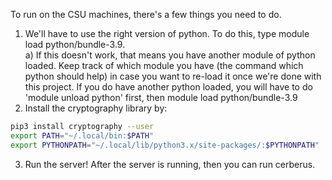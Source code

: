 To run on the CSU machines, there's a few things you need to do.  
1) We'll have to use the right version of python. To do this, type module load python/bundle-3.9.  
  a) If this doesn't work, that means you have another module of python loaded. Keep track of which module you have (the command which python should help) in case you want to re-load it once we're done with this project. If you do have another python loaded, you will have to do 'module unload python' first, then module load python/bundle-3.9
2) Install the cryptography library by:
```bash
pip3 install cryptography --user
export PATH="~/.local/bin:$PATH"
export PYTHONPATH="~/.local/lib/python3.x/site-packages/:$PYTHONPATH"
```
3) Run the server! After the server is running, then you can run cerberus.

